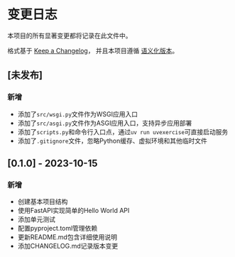 # 变更日志

本项目的所有显著变更都将记录在此文件中。

格式基于 [Keep a Changelog](https://keepachangelog.com/zh-CN/1.0.0/)，
并且本项目遵循 [语义化版本](https://semver.org/lang/zh-CN/)。

## [未发布]

### 新增

- 添加了`src/wsgi.py`文件作为WSGI应用入口
- 添加了`src/asgi.py`文件作为ASGI应用入口，支持异步应用部署
- 添加了`scripts.py`和命令行入口点，通过`uv run uvexercise`可直接启动服务
- 添加了`.gitignore`文件，忽略Python缓存、虚拟环境和其他临时文件

## [0.1.0] - 2023-10-15

### 新增

- 创建基本项目结构
- 使用FastAPI实现简单的Hello World API
- 添加单元测试
- 配置pyproject.toml管理依赖
- 更新README.md包含详细使用说明
- 添加CHANGELOG.md记录版本变更 
